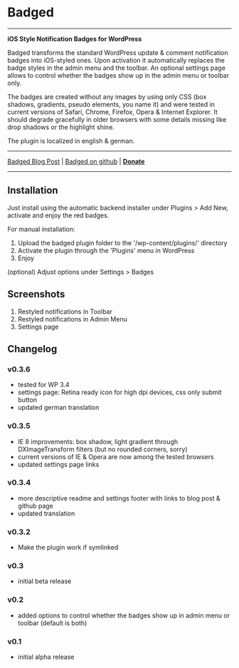 
# Badged
-----------------------------------
**iOS Style Notification Badges for WordPress**

Badged transforms the standard WordPress update & comment notification badges into iOS-styled ones. Upon activation it automatically replaces the badge styles in the admin menu and the toolbar. An optional settings page allows to control whether the badges show up in the admin menu or toolbar only.

The badges are created without any images by using only CSS (box shadows, gradients, pseudo elements, you name it) and were tested in current versions of Safari, Chrome, Firefox, Opera & Internet Explorer. It should degrade gracefully in older browsers with some details missing like drop shadows or the highlight shine.

The plugin is localized in english & german.

* * *

[Badged Blog Post](http://kremalicious.com/badged/) | [Badged on github](https://github.com/kremalicious/badged) | **[Donate](http://krlc.us/givecoffee)**

* * *


## Installation

Just install using the automatic backend installer under Plugins > Add New, activate and enjoy the red badges. 

For manual installation:

1. Upload the badged plugin folder to the '/wp-content/plugins/' directory
2. Activate the plugin through the 'Plugins' menu in WordPress
3. Enjoy

(optional) Adjust options under Settings > Badges


## Screenshots

1. Restyled notifications in Toolbar
2. Restyled notifications in Admin Menu
3. Settings page

## Changelog

### v0.3.6

* tested for WP 3.4
* settings page: Retina ready icon for high dpi devices, css only submit button
* updated german translation

### v0.3.5
* IE 8 improvements: box shadow, light gradient through DXImageTransform filters (but no rounded corners, sorry)
* current versions of IE & Opera are now among the tested browsers
* updated settings page links

### v0.3.4
* more descriptive readme and settings footer with links to blog post & github page
* updated translation

### v0.3.2
* Make the plugin work if symlinked

### v0.3
* initial beta release

### v0.2
* added options to control whether the badges show up in admin menu or toolbar (default is both)

### v0.1
* initial alpha release